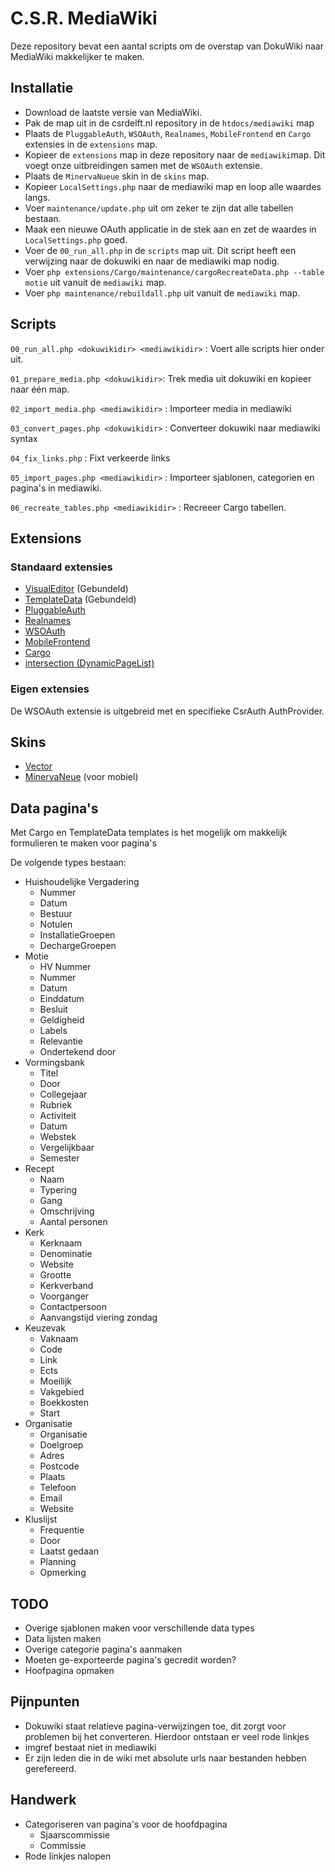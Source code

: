 # C.S.R. MediaWiki

Deze repository bevat een aantal scripts om de overstap van DokuWiki naar MediaWiki makkelijker te maken.

## Installatie

- Download de laatste versie van MediaWiki.
- Pak de map uit in de csrdelft.nl repository in de `htdocs/mediawiki` map
- Plaats de `PluggableAuth`, `WSOAuth`, `Realnames`, `MobileFrontend` en `Cargo` extensies in de `extensions` map.
- Kopieer de `extensions` map in deze repository naar de `mediawiki`map. Dit voegt onze uitbreidingen samen met de `WSOAuth` extensie.
- Plaats de `MinervaNueue` skin in de `skins` map.
- Kopieer `LocalSettings.php` naar de mediawiki map en loop alle waardes langs.
- Voer `maintenance/update.php` uit om zeker te zijn dat alle tabellen bestaan.
- Maak een nieuwe OAuth applicatie in de stek aan en zet de waardes in `LocalSettings.php` goed.
- Voer de `00_run_all.php` in de `scripts` map uit. Dit script heeft een verwijzing naar de dokuwiki en naar de mediawiki map nodig.
- Voer `php extensions/Cargo/maintenance/cargoRecreateData.php --table motie` uit vanuit de `mediawiki` map.
- Voer `php maintenance/rebuildall.php` uit vanuit de `mediawiki` map.

## Scripts

`00_run_all.php <dokuwikidir> <mediawikidir>` : Voert alle scripts hier onder uit.

`01_prepare_media.php <dokuwikidir>`: Trek media uit dokuwiki en kopieer naar één map.

`02_import_media.php <mediawikidir>` : Importeer media in mediawiki

`03_convert_pages.php <dokuwikidir>` : Converteer dokuwiki naar mediawiki syntax

`04_fix_links.php` : Fixt verkeerde links

`05_import_pages.php <mediawikidir>` : Importeer sjablonen, categorien en pagina's in mediawiki.

`06_recreate_tables.php <mediawikidir>` : Recreeer Cargo tabellen.

## Extensions

### Standaard extensies

- [VisualEditor](https://www.mediawiki.org/wiki/Extension:VisualEditor) (Gebundeld)
- [TemplateData](https://www.mediawiki.org/wiki/Extension:TemplateData) (Gebundeld)
- [PluggableAuth](https://www.mediawiki.org/wiki/Extension:PluggableAuth)
- [Realnames](https://www.mediawiki.org/wiki/Extension:Realnames)
- [WSOAuth](https://www.mediawiki.org/wiki/Extension:WSOAuth)
- [MobileFrontend](https://www.mediawiki.org/wiki/Extension:MobileFrontend)
- [Cargo](https://www.mediawiki.org/wiki/Extension:Cargo)
- [intersection (DynamicPageList)](https://www.mediawiki.org/wiki/Extension:DynamicPageList_(Wikimedia))

### Eigen extensies

De WSOAuth extensie is uitgebreid met en specifieke CsrAuth AuthProvider.

## Skins

- [Vector](https://www.mediawiki.org/wiki/Skin:Vector)
- [MinervaNeue](https://www.mediawiki.org/wiki/Skin:MinervaNeue) (voor mobiel)

## Data pagina's

Met Cargo en TemplateData templates is het mogelijk om makkelijk formulieren te maken voor pagina's

De volgende types bestaan:

- Huishoudelijke Vergadering
    - Nummer
    - Datum
    - Bestuur
    - Notulen
    - InstallatieGroepen
    - DechargeGroepen
- Motie
    - HV Nummer
    - Nummer
    - Datum
    - Einddatum
    - Besluit
    - Geldigheid
    - Labels
    - Relevantie
    - Ondertekend door
- Vormingsbank
    - Titel
    - Door
    - Collegejaar
    - Rubriek
    - Activiteit
    - Datum
    - Webstek
    - Vergelijkbaar
    - Semester
- Recept
    - Naam
    - Typering
    - Gang
    - Omschrijving
    - Aantal personen
- Kerk
    - Kerknaam
    - Denominatie
    - Website
    - Grootte
    - Kerkverband
    - Voorganger
    - Contactpersoon
    - Aanvangstijd viering zondag
- Keuzevak
    - Vaknaam
    - Code
    - Link
    - Ects
    - Moeilijk
    - Vakgebied
    - Boekkosten
    - Start
- Organisatie
    - Organisatie
    - Doelgroep
    - Adres
    - Postcode
    - Plaats
    - Telefoon
    - Email
    - Website
- Kluslijst
    - Frequentie
    - Door
    - Laatst gedaan
    - Planning
    - Opmerking

## TODO

- Overige sjablonen maken voor verschillende data types
- Data lijsten maken
- Overige categorie pagina's aanmaken
- Moeten ge-exporteerde pagina's gecredit worden?
- Hoofpagina opmaken

## Pijnpunten

- Dokuwiki staat relatieve pagina-verwijzingen toe, dit zorgt voor problemen bij het converteren. Hierdoor ontstaan er veel rode linkjes
- imgref bestaat niet in mediawiki
- Er zijn leden die in de wiki met absolute urls naar bestanden hebben gerefereerd.

## Handwerk

- Categoriseren van pagina's voor de hoofdpagina
    - Sjaarscommissie
    - Commissie
- Rode linkjes nalopen